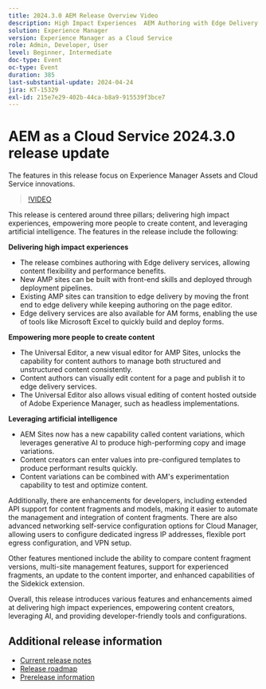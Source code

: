 ```yaml
---
title: 2024.3.0 AEM Release Overview Video
description: High Impact Experiences  AEM Authoring with Edge Delivery Services  Edge Delivery Services for FormsContent by all, for all  Universal Editor Actionable Intelligence  AEM Sites - Generate Content Variations (GenAI)Rapid Development  CruD OpenAPIs for Content Fragments and ModelsCloud Service Foundation  Advanced NetworkingOther Notable Enhancements  Compare Content Fragment Versions  Multisite Management support for Experience Fragments  Updated Content Importer v1.51.0  Sidekick Extension v6.41.0
solution: Experience Manager
version: Experience Manager as a Cloud Service
role: Admin, Developer, User
level: Beginner, Intermediate
doc-type: Event
oc-type: Event
duration: 385
last-substantial-update: 2024-04-24
jira: KT-15329
exl-id: 215e7e29-402b-44ca-b8a9-915539f3bce7
---
```

# AEM as a Cloud Service 2024.3.0 release update 

The features in this release focus on Experience Manager Assets and Cloud Service innovations.

>[!VIDEO](https://video.tv.adobe.com/v/3428344/?learn=on)

This release is centered around three pillars; delivering high impact experiences, empowering more people to create content, and leveraging artificial intelligence. The features in the release include the following:

**Delivering high impact experiences**

* The release combines authoring with Edge delivery services, allowing content flexibility and performance benefits.
* New AMP sites can be built with front-end skills and deployed through deployment pipelines.
* Existing AMP sites can transition to edge delivery by moving the front end to edge delivery while keeping authoring on the page editor.
* Edge delivery services are also available for AM forms, enabling the use of tools like Microsoft Excel to quickly build and deploy forms.

**Empowering more people to create content**

* The Universal Editor, a new visual editor for AMP Sites, unlocks the capability for content authors to manage both structured and unstructured content consistently.
* Content authors can visually edit content for a page and publish it to edge delivery services. 
* The Universal Editor also allows visual editing of content hosted outside of Adobe Experience Manager, such as headless implementations.

**Leveraging artificial intelligence**

* AEM Sites now has a new capability called content variations, which leverages generative AI to produce high-performing copy and image variations.
* Content creators can enter values into pre-configured templates to produce performant results quickly.
* Content variations can be combined with AM's experimentation capability to test and optimize content.

<!--
**High Impact Experiences**
 * AEM Authoring with Edge Delivery Services
 * Edge Delivery Services for Forms

**Content by all, for all**
 * Universal Editor

**Actionable Intelligence**
 * AEM Sites: Generate Content Variations (GenAI)

**Rapid Development**
 * CruD OpenAPIs for Content Fragments and Models

**Cloud Service Foundation**
 * Advanced Networking

**Other Notable Enhancements**
 * Compare Content Fragment Versions
 * Multisite Management support for Experience Fragments
 * Updated Content Importer v1.51.0
 * Sidekick Extension v6.41.0
-->

Additionally, there are enhancements for developers, including extended API support for content fragments and models, making it easier to automate the management and integration of content fragments. There are also advanced networking self-service configuration options for Cloud Manager, allowing users to configure dedicated ingress IP addresses, flexible port egress configuration, and VPN setup.

Other features mentioned include the ability to compare content fragment versions, multi-site management features, support for experienced fragments, an update to the content importer, and enhanced capabilities of the Sidekick extension.

Overall, this release introduces various features and enhancements aimed at delivering high impact experiences, empowering content creators, leveraging AI, and providing developer-friendly tools and configurations.

<!--
Have questions about the release?  Discuss the release in [Experience League Communities](https://adobe.ly/3RPNYZF) -->

## Additional release information

* [Current release notes](https://experienceleague.adobe.com/docs/experience-manager-cloud-service/content/release-notes/home.html)
* [Release roadmap](https://experienceleague.adobe.com/docs/experience-manager-release-information/aem-release-updates/update-releases-roadmap.html)
* [Prerelease information](https://experienceleague.adobe.com/docs/experience-manager-cloud-service/content/release-notes/prerelease.html)

